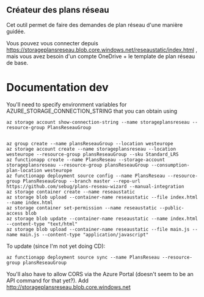 ## Créateur des plans réseau
Cet outil permet de faire des demandes de plan réseau d'une manière guidée.

Vous pouvez vous connecter depuis https://storageplansreseau.blob.core.windows.net/reseaustatic/index.html , mais vous avez besoin d'un compte OneDrive + le template de plan réseau de base.

# Documentation dev
You'll need to specify environment variables for AZURE_STORAGE_CONNECTION_STRING that you can obtain using

	az storage account show-connection-string --name storageplansreseau --resource-group PlansReseauGroup


	az group create --name plansReseauGroup --location westeurope
	az storage account create --name storageplansreseau --location westeurope --resource-group plansReseauGroup --sku Standard_LRS
	az functionapp create --name PlansReseau --storage-account storageplansreseau --resource-group plansReseauGroup --consumption-plan-location westeurope
	az functionapp deployment source config --name PlansReseau --resource-group PlansReseauGroup --branch master --repo-url https://github.com/sebug/plans-reseau-wizard --manual-integration
	az storage container create --name reseaustatic
	az storage blob upload --container-name reseaustatic --file index.html --name index.html
	az storage container set-permission --name reseaustatic --public-access blob
	az storage blob update --container-name reseaustatic --name index.html --content-type "text/html"
	az storage blob upload --container-name reseaustatic --file main.js --name main.js --content-type "application/javascript"


To update (since I'm not yet doing CD):

	az functionapp deployment source sync --name PlansReseau --resource-group plansReseauGroup

You'll also have to allow CORS via the Azure Portal (doesn't seem to be an API command for that yet?). Add http://storageplansreseau.blob.core.windows.net


